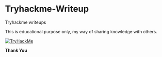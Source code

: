 # Tryhackme-Writeup
Tryhackme writeups

This is educational purpose only, my way of sharing knowledge with others.

<a href="https://tryhackme.com/p/Munaz" target="_blank"><img src="https://tryhackme-badges.s3.amazonaws.com/Munaz.png" alt="TryHackMe"></a>

**Thank You**
